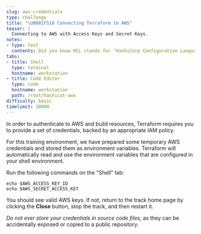 ```yaml
---
slug: aws-credentials
type: challenge
title: "\U0001F510 Connecting Terraform to AWS"
teaser: |
  Connecting to AWS with Access Keys and Secret Keys.
notes:
- type: text
  contents: Did you know HCL stands for "HashiCorp Configuration Language"?
tabs:
- title: Shell
  type: terminal
  hostname: workstation
- title: Code Editor
  type: code
  hostname: workstation
  path: /root/hashicat-aws
difficulty: basic
timelimit: 10000
---
```

In order to authenticate to AWS and build resources, Terraform requires you to provide a set of credentials, backed by an appropriate IAM policy.

For this training environment, we have prepared some temporary AWS credentials and stored them as environment variables. Terraform will automatically read and use the environment variables that are configured in your shell environment.

Run the following commands on the "Shell" tab:

```
echo $AWS_ACCESS_KEY_ID
echo $AWS_SECRET_ACCESS_KEY
```
You should see valid AWS keys. If not, return to the track home page by clicking the **Close** button, stop the track, and then restart it.

*Do not ever store your credentials in source code files*, as they can be accidentally exposed or copied to a public repository.